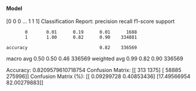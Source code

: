 #### Model
[0 0 0 ... 1 1 1]
Classification Report:
              precision    recall  f1-score   support

           0       0.01      0.19      0.01      1688
           1       1.00      0.82      0.90    334881

    accuracy                           0.82    336569
   macro avg       0.50      0.50      0.46    336569
weighted avg       0.99      0.82      0.90    336569

Accuracy: 0.8209579610718754
Confusion Matrix:
[[   313   1375]
 [ 58885 275996]]
Confusion Matrix (%):
[[ 0.09299728  0.40853436]
 [17.49566954 82.00279883]]
